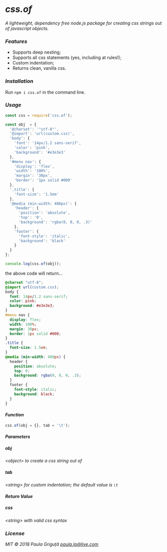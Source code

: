 # *css.of*

*A lightweight, dependency free node.js package for creating css strings out of javascript objects.*

### *Features*

- Supports deep nesting;
- Supports all css statements (yes, including at rules!);
- Custom indentation;
- Returns clean, vanilla css.

### *Installation*

Run `npm i css.of` in the command line.

### *Usage*

```javascript
const css = require('css.of');

const obj  = {
  '@charset': '"utf-8"',
  '@import': 'url(custom.css)',
  'body': {
    'font': '14px/1.2 sans-serif',
    'color': 'pink',
    'background': '#e3e3e3'
  },
  '#menu nav': {
    'display': 'flex',
    'width': '100%',
    'margin': '30px',
    'border': '1px solid #000'
  },
  '.title': {
    'font-size': '1.5em'
  },
  '@media (min-width: 480px)': {
    'header': {
      'position': 'absolute',
      'top': '0',
      'background': 'rgba(0, 0, 0, .3)'
    },
    'footer': {
      'font-style': 'italic',
      'background': 'black'
    }
  }
};

console.log(css.of(obj));
```

the above code will return...

```css
@charset "utf-8";
@import url(custom.css);
body {
  font: 14px/1.2 sans-serif;
  color: pink;
  background: #e3e3e3;
}
#menu nav {
  display: flex;
  width: 100%;
  margin: 30px;
  border: 1px solid #000;
}
.title {
  font-size: 1.5em;
}
@media (min-width: 480px) {
  header {
    position: absolute;
    top: 0;
    background: rgba(0, 0, 0, .3);
  }
  footer {
    font-style: italic;
    background: black;
  }
}
```

#### *Function*
```javascript
css.of(obj = {}, tab = '\t');
```

#### *Parameters*
##### *obj*
*<object\> to create a css string out of*
##### *tab*
*<string\> for custom indentation; the default value is `\t`*

#### *Return Value*
##### *css*
*<string\> with valid css syntax*

### *License*
*MIT &copy; 2018 Paula Griguță <paula.la@live.com>*
